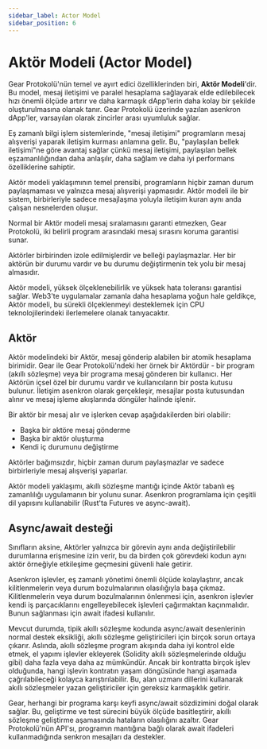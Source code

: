 ```yaml
---
sidebar_label: Actor Model
sidebar_position: 6
---
```

# Aktör Modeli (Actor Model)

Gear Protokolü'nün temel ve ayırt edici özelliklerinden biri, **Aktör Modeli**'dir. Bu model, mesaj iletişimi ve paralel hesaplama sağlayarak elde edilebilecek hızı önemli ölçüde artırır ve daha karmaşık dApp'lerin daha kolay bir şekilde oluşturulmasına olanak tanır. Gear Protokolü üzerinde yazılan asenkron dApp'ler, varsayılan olarak zincirler arası uyumluluk sağlar.

Eş zamanlı bilgi işlem sistemlerinde, "mesaj iletişimi" programların mesaj alışverişi yaparak iletişim kurması anlamına gelir. Bu, "paylaşılan bellek iletişimi"ne göre avantaj sağlar çünkü mesaj iletişimi, paylaşılan bellek eşzamanlılığından daha anlaşılır, daha sağlam ve daha iyi performans özelliklerine sahiptir.

Aktör modeli yaklaşımının temel prensibi, programların hiçbir zaman durum paylaşmaması ve yalnızca mesaj alışverişi yapmasıdır. Aktör modeli ile bir sistem, birbirleriyle sadece mesajlaşma yoluyla iletişim kuran aynı anda çalışan nesnelerden oluşur.

Normal bir Aktör modeli mesaj sıralamasını garanti etmezken, Gear Protokolü, iki belirli program arasındaki mesaj sırasını koruma garantisi sunar.

Aktörler birbirinden izole edilmişlerdir ve belleği paylaşmazlar. Her bir aktörün bir durumu vardır ve bu durumu değiştirmenin tek yolu bir mesaj almasıdır.

Aktör modeli, yüksek ölçeklenebilirlik ve yüksek hata toleransı garantisi sağlar. Web3'te uygulamalar zamanla daha hesaplama yoğun hale geldikçe, Aktör modeli, bu sürekli ölçeklenmeyi desteklemek için CPU teknolojilerindeki ilerlemelere olanak tanıyacaktır.

## Aktör

Aktör modelindeki bir Aktör, mesaj gönderip alabilen bir atomik hesaplama birimidir. Gear ile Gear Protokolü'ndeki her örnek bir Aktördür - bir program (akıllı sözleşme) veya bir programa mesaj gönderen bir kullanıcı. Her Aktörün içsel özel bir durumu vardır ve kullanıcıların bir posta kutusu bulunur. İletişim asenkron olarak gerçekleşir, mesajlar posta kutusundan alınır ve mesaj işleme akışlarında döngüler halinde işlenir.

Bir aktör bir mesaj alır ve işlerken cevap aşağıdakilerden biri olabilir:
- Başka bir aktöre mesaj gönderme
- Başka bir aktör oluşturma
- Kendi iç durumunu değiştirme



Aktörler bağımsızdır, hiçbir zaman durum paylaşmazlar ve sadece birbirleriyle mesaj alışverişi yaparlar.

Aktör modeli yaklaşımı, akıllı sözleşme mantığı içinde Aktör tabanlı eş zamanlılığı uygulamanın bir yolunu sunar. Asenkron programlama için çeşitli dil yapısını kullanabilir (Rust'ta Futures ve async-await).

## Async/await desteği

Sınıfların aksine, Aktörler yalnızca bir görevin aynı anda değiştirilebilir durumlarına erişmesine izin verir, bu da birden çok görevdeki kodun aynı aktör örneğiyle etkileşime geçmesini güvenli hale getirir.

Asenkron işlevler, eş zamanlı yönetimi önemli ölçüde kolaylaştırır, ancak kilitlenmelerin veya durum bozulmalarının olasılığıyla başa çıkmaz. Kilitlenmelerin veya durum bozulmalarının önlenmesi için, asenkron işlevler kendi iş parçacıklarını engelleyebilecek işlevleri çağırmaktan kaçınmalıdır. Bunun sağlanması için await ifadesi kullanılır.

Mevcut durumda, tipik akıllı sözleşme kodunda async/await desenlerinin normal destek eksikliği, akıllı sözleşme geliştiricileri için birçok sorun ortaya çıkarır. Aslında, akıllı sözleşme program akışında daha iyi kontrol elde etmek, el yapımı işlevler ekleyerek (Solidity akıllı sözleşmelerinde olduğu gibi) daha fazla veya daha az mümkündür. Ancak bir kontratta birçok işlev olduğunda, hangi işlevin kontratın yaşam döngüsünde hangi aşamada çağrılabileceği kolayca karıştırılabilir. Bu, alan uzmanı dillerini kullanarak akıllı sözleşmeler yazan geliştiriciler için gereksiz karmaşıklık getirir.

Gear, herhangi bir programa karşı keyfi async/await sözdizimini doğal olarak sağlar. Bu, geliştirme ve test sürecini büyük ölçüde basitleştirir, akıllı sözleşme geliştirme aşamasında hataların olasılığını azaltır. Gear Protokolü'nün API'sı, programın mantığına bağlı olarak await ifadeleri kullanmadığında senkron mesajları da destekler.